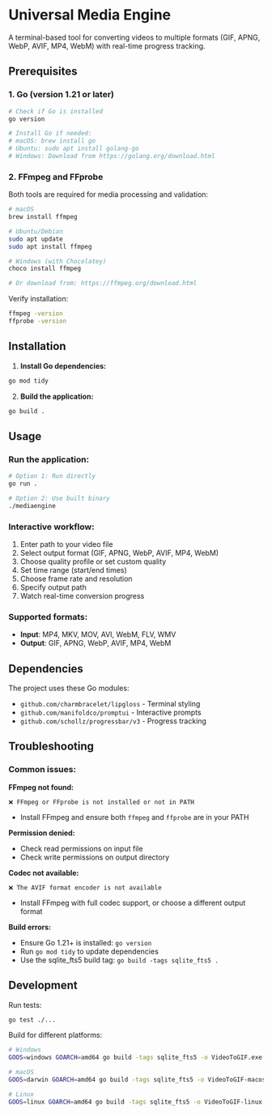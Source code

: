 # Universal Media Engine

A terminal-based tool for converting videos to multiple formats (GIF, APNG, WebP, AVIF, MP4, WebM) with real-time progress tracking.

## Prerequisites

### 1. Go (version 1.21 or later)
```bash
# Check if Go is installed
go version

# Install Go if needed:
# macOS: brew install go
# Ubuntu: sudo apt install golang-go
# Windows: Download from https://golang.org/download.html
```

### 2. FFmpeg and FFprobe
Both tools are required for media processing and validation:

```bash
# macOS
brew install ffmpeg

# Ubuntu/Debian
sudo apt update
sudo apt install ffmpeg

# Windows (with Chocolatey)
choco install ffmpeg

# Or download from: https://ffmpeg.org/download.html
```

Verify installation:
```bash
ffmpeg -version
ffprobe -version
```

## Installation

1. **Install Go dependencies:**
```bash
go mod tidy
```

2. **Build the application:**
```bash
go build .
```

## Usage

### Run the application:
```bash
# Option 1: Run directly
go run .

# Option 2: Use built binary
./mediaengine
```

### Interactive workflow:
1. Enter path to your video file
2. Select output format (GIF, APNG, WebP, AVIF, MP4, WebM)
3. Choose quality profile or set custom quality
4. Set time range (start/end times)
5. Choose frame rate and resolution
6. Specify output path
7. Watch real-time conversion progress

### Supported formats:
- **Input**: MP4, MKV, MOV, AVI, WebM, FLV, WMV
- **Output**: GIF, APNG, WebP, AVIF, MP4, WebM

## Dependencies

The project uses these Go modules:
- `github.com/charmbracelet/lipgloss` - Terminal styling
- `github.com/manifoldco/promptui` - Interactive prompts  
- `github.com/schollz/progressbar/v3` - Progress tracking

## Troubleshooting

### Common issues:

**FFmpeg not found:**
```
❌ FFmpeg or FFprobe is not installed or not in PATH
```
- Install FFmpeg and ensure both `ffmpeg` and `ffprobe` are in your PATH

**Permission denied:**
- Check read permissions on input file
- Check write permissions on output directory

**Codec not available:**
```
❌ The AVIF format encoder is not available
```
- Install FFmpeg with full codec support, or choose a different output format

**Build errors:**
- Ensure Go 1.21+ is installed: `go version`
- Run `go mod tidy` to update dependencies
- Use the sqlite_fts5 build tag: `go build -tags sqlite_fts5 .`

## Development

Run tests:
```bash
go test ./...
```

Build for different platforms:
```bash
# Windows
GOOS=windows GOARCH=amd64 go build -tags sqlite_fts5 -o VideoToGIF.exe .

# macOS
GOOS=darwin GOARCH=amd64 go build -tags sqlite_fts5 -o VideoToGIF-macos .

# Linux
GOOS=linux GOARCH=amd64 go build -tags sqlite_fts5 -o VideoToGIF-linux .
```